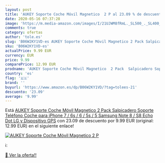 ```yaml
---
layout: post
title: 'AUKEY Soporte Coche Móvil Magnetico  2 P al 23.09 % de descuento'
date: 2020-05-16 07:37:28
image: 'https://m.media-amazon.com/images/I/21UJWM8fRmL._SL500_._SL400_.jpg'
comments: true
category: ofertas
author: 'tole.es'
slug: 'B06W2KY1VD-es AUKEY Soporte Coche Móvil Magnetico 2 Pack Salpicadero...'
sku: 'B06W2KY1VD-es'
actualPrice: 9.99 EUR
currency: EUR
price: 9.99
comparePrice: 12.99 EUR
prodname: 'AUKEY Soporte Coche Móvil Magnetico  2 Pack  Salpicadero Soporte Teléfono Coche para iPhone 7 / 6s / 6 / 5s / 5  Samsung Note 8 / S8  Echo Dot  LG y Dispositivo GPS'
country: 'es'
flag: '🇪🇸'
brand: ''
buyurl: 'https://www.amazon.es/dp/B06W2KY1VD/?tag=tolees-21'
descuento: '23.09'
average: '9.99'
---
```


Está [AUKEY Soporte Coche Móvil Magnetico  2 Pack  Salpicadero Soporte Teléfono Coche para iPhone 7 / 6s / 6 / 5s / 5  Samsung Note 8 / S8  Echo Dot  LG y Dispositivo GPS](https://www.amazon.es/dp/B06W2KY1VD/?tag=tolees-21) con 23.09 de descuento por 9.99 EUR (original: 12.99 EUR) en el siguiente enlace!

[![AUKEY Soporte Coche Móvil Magnetico  2 P](https://m.media-amazon.com/images/I/21UJWM8fRmL._SL500_._SL400_.jpg)](https://www.amazon.es/dp/B06W2KY1VD/?tag=tolees-21)

ℹ️:


[🛒 Ver la oferta!!](https://www.amazon.es/dp/B06W2KY1VD/?tag=tolees-21)

